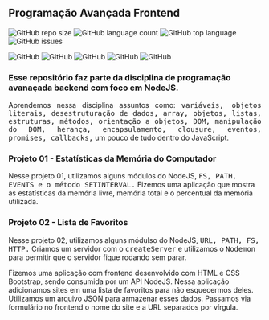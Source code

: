 <!-- ### <img src="https://raw.githubusercontent.com/alexnaiman/alexnaiman/master/resources/welcomeglitch.gif" width="100px" /> -->

## Programação Avançada Frontend

![GitHub repo size](https://img.shields.io/github/repo-size/aluiziocatao/progamacao-avancada-backend?style=for-the-badge)
![GitHub language count](https://img.shields.io/github/languages/count/aluiziocatao/progamacao-avancada-backend?style=for-the-badge)
![GitHub top language](https://img.shields.io/github/languages/top/aluiziocatao/progamacao-avancada-backend?style=for-the-badge)
![GitHub issues](https://img.shields.io/github/issues/aluiziocatao/progamacao-avancada-backend?style=for-the-badge)

![GitHub](https://img.shields.io/badge/HTML5-E34F26?style=for-the-badge&logo=html5&logoColor=white)
![GitHub](https://img.shields.io/badge/Bootstrap-563D7C?style=for-the-badge&logo=bootstrap&logoColor=white)
![GitHub](https://img.shields.io/badge/JavaScript-323330?style=for-the-badge&logo=javascript&logoColor=F7DF1E)
![GitHub](https://img.shields.io/badge/Node.js-339933?style=for-the-badge&logo=nodedotjs&logoColor=white)
![GitHub](https://img.shields.io/badge/MongoDB-4EA94B?style=for-the-badge&logo=mongodb&logoColor=white)

### Esse repositório faz parte da disciplina de programação avanaçada backend com foco em NodeJS.

<p align="justify">
    Aprendemos nessa disciplina assuntos como: <samp>variáveis, objetos literais, desestruturação de dados, array, objetos, listas, estruturas, métodos, orientação a objetos, DOM, manipulação do DOM, herança, encapsulamento, clousure, eventos, promises, callbacks,</samp> um pouco de tudo dentro do JavaScript.
</p>

### Projeto 01 - Estatísticas da Memória do Computador

<p>
    Nesse projeto 01, utilizamos alguns módulos do NodeJS, <samp>FS, PATH, EVENTS e o método SETINTERVAL.</samp> Fizemos uma aplicação que mostra as estatísticas da memória livre, memória total e o percentual da memória utilizada.  
</p>

### Projeto 02 - Lista de Favoritos

<p>
    Nesse projeto 02, utilizamos alguns módulso do NodeJS, <samp>URL, PATH, FS, HTTP.</samp> Criamos um servidor com o <samp>createServer</samp> e utilizamos o <samp>Nodemon</samp> para permitir que o servidor fique rodando sem parar.
</p>
<p>
    Fizemos uma aplicação com frontend desenvolvido com HTML e CSS Bootstrap, sendo consumida por um API NodeJS. Nessa aplicação adicionamos sites em uma lista de favoritos para não esquecermos deles. Utilizamos um arquivo JSON para armazenar esses dados. Passamos via formulário no frontend o nome do site e a URL separados por vírgula.
</p>